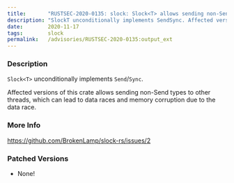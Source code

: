 ```yaml
---
title:       "RUSTSEC-2020-0135: slock: Slock<T> allows sending non-Send types across thread boundaries"
description: "SlockT unconditionally implements SendSync. Affected versions of this crate allows sending nonSend types to other threads, which can lead to data races and memory corruption due to the data race."
date:        2020-11-17
tags:        slock
permalink:   /advisories/RUSTSEC-2020-0135:output_ext
---
```


### Description

`Slock<T>` unconditionally implements `Send`/`Sync`.

Affected versions of this crate allows sending non-Send types to other threads,
which can lead to data races and memory corruption due to the data race.

### More Info

<https://github.com/BrokenLamp/slock-rs/issues/2>

### Patched Versions

- None!

